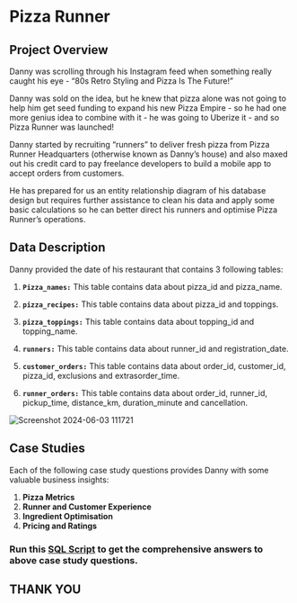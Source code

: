 # Pizza Runner

## Project Overview
Danny was scrolling through his Instagram feed when something really caught his eye - “80s Retro Styling and Pizza Is The Future!”

Danny was sold on the idea, but he knew that pizza alone was not going to help him get seed funding to expand his new Pizza Empire - so he had one more genius idea to combine with it - he was going to Uberize it - and so Pizza Runner was launched!

Danny started by recruiting “runners” to deliver fresh pizza from Pizza Runner Headquarters (otherwise known as Danny’s house) and also maxed out his credit card to pay freelance developers to build a mobile app to accept orders from customers.

He has prepared for us an entity relationship diagram of his database design but requires further assistance to clean his data and apply some basic calculations so he can better direct his runners and optimise Pizza Runner’s operations.

## Data Description
Danny provided the date of his restaurant that contains 3 following tables:

1. **`Pizza_names:`** This table contains data about pizza_id and pizza_name.

2. **`pizza_recipes:`** This table contains data about pizza_id and toppings.

3. **`pizza_toppings:`** This table contains data about topping_id and topping_name.

4. **`runners:`** This table contains data about runner_id and registration_date.

5. **`customer_orders:`** This table contains data about order_id, customer_id, pizza_id, exclusions and extrasorder_time.

6. **`runner_orders:`** This table contains data about order_id, runner_id, pickup_time, distance_km, duration_minute and cancellation.

![Screenshot 2024-06-03 111721](https://github.com/diptiranjan1998/Pizza-Runner/assets/126856016/8de9b940-664d-4ff2-85a6-798cf7d59be9)

## Case Studies
Each of the following case study questions provides Danny with some valuable business insights:
1. **Pizza Metrics**
2. **Runner and Customer Experience**
3. **Ingredient Optimisation**
4. **Pricing and Ratings**



### Run this [SQL Script](https://drive.google.com/file/d/1KY2JVh9CqSKvLnNJ6M3GqRhKY-vrZo2u/view?usp=drive_link) to get the comprehensive answers to above case study questions.

## THANK YOU
